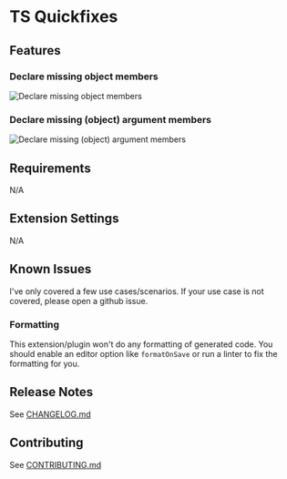 # TS Quickfixes

## Features

### Declare missing object members

![Declare missing object members](gifs/implement-missing-members.gif)

### Declare missing (object) argument members

![Declare missing (object) argument members](gifs/implement-missing-members.gif)

## Requirements

N/A

<!-- If you have any requirements or dependencies, add a section describing those and how to install and configure them. -->

## Extension Settings

N/A

<!-- Include if your extension adds any VS Code settings through the `contributes.configuration` extension point.

For example:

This extension contributes the following settings:

* `myExtension.enable`: enable/disable this extension
* `myExtension.thing`: set to `blah` to do something -->

## Known Issues

I've only covered a few use cases/scenarios. If your use case is not covered,
please open a github issue.

### Formatting

This extension/plugin won't do any formatting of generated code. You should
enable an editor option like `formatOnSave` or run a linter to fix the formatting
for you.

## Release Notes

See [CHANGELOG.md](./CHANGELOG.md)

## Contributing

See [CONTRIBUTING.md](https://github.com/tamj0rd2/ts-quickfixes/blob/master/packages/plugin/CONTRIBUTING.md)
